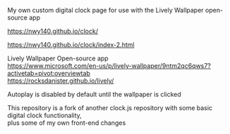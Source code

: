 My own custom digital clock page for use with the Lively Wallpaper open-source app  

https://nwy140.github.io/clock/  

https://nwy140.github.io/clock/index-2.html  

Lively Wallpaper Open-source app  
https://www.microsoft.com/en-us/p/lively-wallpaper/9ntm2qc6qws7?activetab=pivot:overviewtab  
https://rocksdanister.github.io/lively/  


Autoplay is disabled by default until the wallpaper is clicked  

This repository is a fork of another clock.js repository with some basic digital clock functionality,  
plus some of my own front-end changes  
